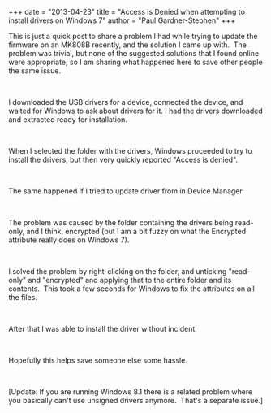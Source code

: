 +++
date = "2013-04-23"
title = "Access is Denied when attempting to install drivers on Windows 7"
author = "Paul Gardner-Stephen"
+++

<div class="post-body entry-content" id="post-body-7790485738266791000" itemprop="description articleBody">

This is just a quick post to share a problem I had while trying to update the firmware on an MK808B recently, and the solution I came up with.  The problem was trivial, but none of the suggested solutions that I found online were appropriate, so I am sharing what happened here to save other people the same issue.

<br/>

I downloaded the USB drivers for a device, connected the device, and waited for Windows to ask about drivers for it. I had the drivers downloaded and extracted ready for installation.

<br/>

When I selected the folder with the drivers, Windows proceeded to try to install the drivers, but then very quickly reported "Access is denied".

<br/>

The same happened if I tried to update driver from in Device Manager.

<br/>

The problem was caused by the folder containing the drivers being read-only, and I think, encrypted (but I am a bit fuzzy on what the Encrypted attribute really does on Windows 7).

<br/>

I solved the problem by right-clicking on the folder, and unticking "read-only" and "encrypted" and applying that to the entire folder and its contents.  This took a few seconds for Windows to fix the attributes on all the files.

<br/>

After that I was able to install the driver without incident.

<br/>

Hopefully this helps save someone else some hassle.

<br/>

[Update: If you are running Windows 8.1 there is a related problem where you basically can't use unsigned drivers anymore.  That's a separate issue.]
<div></div>
</div>
